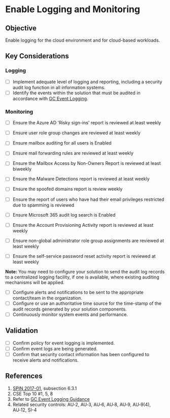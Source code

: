 # Enable Logging and Monitoring

## Objective

Enable logging for the cloud environment and for cloud-based workloads.

## Key Considerations

### Logging

* [ ] Implement adequate level of logging and reporting, including a security audit log function in all information systems.
* [ ] Identify the events within the solution that must be audited in accordance with [GC Event Logging](https://www.gcpedia.gc.ca/gcwiki/images/e/e3/GC_Event_Logging_Strategy.pdf).

### Monitoring

* [ ] Ensure the Azure AD 'Risky sign-ins' report is reviewed at least weekly
* [ ] Ensure user role group changes are reviewed at least weekly
* [ ] Ensure mailbox auditing for all users is Enabled
* [ ] Ensure mail forwarding rules are reviewed at least weekly
* [ ] Ensure the Mailbox Access by Non-Owners Report is reviewed at least biweekly
* [ ] Ensure the Malware Detections report is reviewed at least weekly
* [ ] Ensure the spoofed domains report is review weekly
* [ ] Ensure the report of users who have had their email privileges restricted due to spamming is reviewed
* [ ] Ensure Microsoft 365 audit log search is Enabled
* [ ] Ensure the Account Provisioning Activity report is reviewed at least weekly
* [ ] Ensure non-global administrator role group assignments are reviewed at least weekly
* [ ] Ensure the self-service password reset activity report is reviewed at least weekly


**Note:** You may need to configure your solution to send the audit log records to a centralized logging facility, if one is available, where existing auditing mechanisms will be applied.

* [ ] Configure alerts and notifications to be sent to the appropriate contact/team in the organization.
* [ ] Configure or use an authoritative time source for the time-stamp of the audit records generated by your solution components.
* [ ] Continuously monitor system events and performance.

## Validation

* [ ] Confirm policy for event logging is implemented.
* [ ] Confirm event logs are being generated.
* [ ] Confirm that security contact information has been configured to receive alerts and notifications.

## References

1. [SPIN 2017-01](https://www.canada.ca/en/treasury-board-secretariat/services/access-information-privacy/security-identity-management/direction-secure-use-commercial-cloud-services-spin.html), subsection 6.3.1
2. CSE Top 10 #1, 5, 8
3. Refer to [GC Event Logging Guidance](https://www.gcpedia.gc.ca/gcwiki/images/e/e3/GC_Event_Logging_Strategy.pdf)
4. Related security controls: AU‑2, AU‑3, AU‑6, AU‑8, AU‑9, AU‑9(4), AU‑12, SI-4
